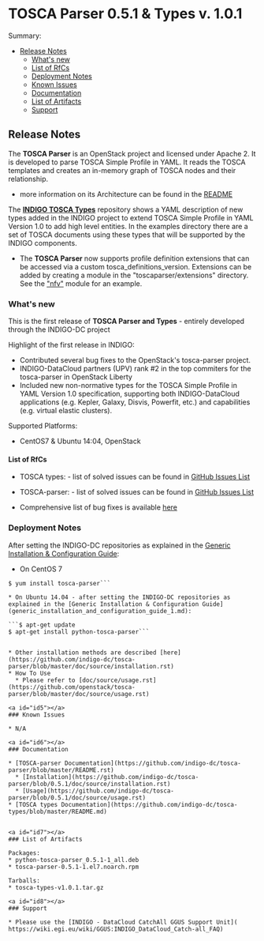 # TOSCA Parser 0.5.1 & Types v. 1.0.1


Summary:
* [Release Notes](#id1)
  * [What's new](#id2)
  * [List of RfCs](#id3)
  * [Deployment Notes](#id4)
  * [Known Issues](#id5)
  * [Documentation](#id6)
  * [List of Artifacts](#id7)
  * [Support](#id8)


<a id="id1"></a>
## Release Notes

The **TOSCA Parser** is an OpenStack project and licensed under Apache 2. It is developed to parse TOSCA Simple Profile in YAML. It reads the TOSCA templates and creates an in-memory graph of TOSCA nodes and their relationship.
* more information on its Architecture can be found in the [README](https://github.com/openstack/tosca-parser/blob/master/README.rst)

The **[INDIGO TOSCA Types](https://github.com/indigo-dc/tosca-types/tree/v1.0.1)** repository  shows a YAML description of new types added in the INDIGO project to extend TOSCA Simple Profile in YAML Version 1.0 to add high level entities. In the examples directory there are a set of TOSCA documents using these types that will be supported by the INDIGO components.

* The **TOSCA Parser** now supports profile definition extensions that can be accessed via a custom tosca_definitions_version. Extensions can be added by creating a module in the "toscaparser/extensions" directory. See the ["nfv"](https://github.com/indigo-dc/tosca-parser/tree/0.5.1/toscaparser/extensions/nfv) module for an example.

<a id="id2"></a>
### What's new

This is the first release of **TOSCA Parser and Types** - entirely developed through the INDIGO-DC project

Highlight of the first release in INDIGO:
* Contributed several bug fixes to the OpenStack's tosca-parser project.
* INDIGO-DataCloud partners (UPV) rank #2 in the top commiters for the tosca-parser in OpenStack Liberty
* Included new non-normative types for the TOSCA Simple Profile in YAML Version 1.0 specification, supporting both INDIGO-DataCloud applications (e.g. Kepler, Galaxy, Disvis, Powerfit, etc.) and capabilities (e.g. virtual elastic clusters).

Supported Platforms:
* CentOS7 & Ubuntu 14:04, OpenStack

<a id="id3"></a>
#### List of RfCs 

* TOSCA types: - list of solved issues can be found in [GitHub Issues List](https://github.com/indigo-dc/tosca-types/issues?q=is%3Aissue+is%3Aclosed)
* TOSCA-parser: - list of solved issues can be found in [GitHub Issues List](https://github.com/indigo-dc/tosca-types/issues?q=is%3Aissue+is%3Aclosed)

* Comprehensive list of bug fixes is available [here](http://stackalytics.com/?release=mitaka&module=tosca-parser&metric=commits&company=upv)

<a id="id4"></a>
### Deployment Notes

After setting the INDIGO-DC repositories as explained in the [Generic Installation & Configuration Guide](generic_installation_and_configuration_guide_1.md):
* On CentOS 7 

```$ yum clean all
$ yum install tosca-parser```

* On Ubuntu 14.04 - after setting the INDIGO-DC repositories as explained in the [Generic Installation & Configuration Guide](generic_installation_and_configuration_guide_1.md):

```$ apt-get update
$ apt-get install python-tosca-parser```

 
* Other installation methods are described [here](https://github.com/indigo-dc/tosca-parser/blob/master/doc/source/installation.rst)
* How To Use
  * Please refer to [doc/source/usage.rst](https://github.com/openstack/tosca-parser/blob/master/doc/source/usage.rst)

<a id="id5"></a>
### Known Issues

* N/A

<a id="id6"></a>
### Documentation

* [TOSCA-parser Documentation](https://github.com/indigo-dc/tosca-parser/blob/master/README.rst)
  * [Installation](https://github.com/indigo-dc/tosca-parser/blob/0.5.1/doc/source/installation.rst)
  * [Usage](https://github.com/indigo-dc/tosca-parser/blob/0.5.1/doc/source/usage.rst)
* [TOSCA types Documentation](https://github.com/indigo-dc/tosca-types/blob/master/README.md)


<a id="id7"></a>
### List of Artifacts

Packages:
* python-tosca-parser_0.5.1-1_all.deb
* tosca-parser-0.5.1-1.el7.noarch.rpm

Tarballs:
* tosca-types-v1.0.1.tar.gz

<a id="id8"></a>
### Support

* Please use the [INDIGO - DataCloud CatchAll GGUS Support Unit](
https://wiki.egi.eu/wiki/GGUS:INDIGO_DataCloud_Catch-all_FAQ)